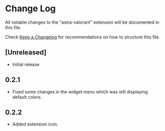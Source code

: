 # Change Log

All notable changes to the "astra-valorant" extension will be documented in this file.

Check [Keep a Changelog](http://keepachangelog.com/) for recommendations on how to structure this file.

## [Unreleased]

- Initial release

## 0.2.1

- Fixed some changes in the widget menu which was still displaying default colors.

## 0.2.2

- Added extension icon. 